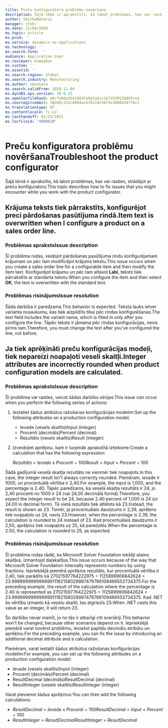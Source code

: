 ```yaml
---
title: Preču konfiguratora problēmu novēršana
description: Šajā tēmā ir aprakstīts, kā labot problēmas, kas var rasties, strādājot ar preču konfiguratoru.
author: SmithaNataraj
manager: tfehr
ms.date: 11/04/2020
ms.topic: article
ms.prod: ''
ms.service: dynamics-ax-applications
ms.technology: ''
ms.search.form: ''
audience: Application User
ms.reviewer: kamaybac
ms.custom: ''
ms.assetid: ''
ms.search.region: Global
ms.search.industry: Manufacturing
ms.author: smnatara
ms.search.validFrom: 2020-11-04
ms.dyn365.ops.version: 10.0.15
ms.openlocfilehash: e6cfeb6a2b4166dfa9a5a5cc1b7d3d913b865ce2
ms.sourcegitcommit: 38d40c331c8894acb7b119c5073e3088b54776c1
ms.translationtype: HT
ms.contentlocale: lv-LV
ms.lasthandoff: 01/15/2021
ms.locfileid: "4999610"
---
```

# <a name="troubleshoot-the-product-configurator"></a><span data-ttu-id="c08d1-103">Preču konfiguratora problēmu novēršana</span><span class="sxs-lookup"><span data-stu-id="c08d1-103">Troubleshoot the product configurator</span></span>

<span data-ttu-id="c08d1-104">Šajā tēmā ir aprakstīts, kā labot problēmas, kas var rasties, strādājot ar preču konfiguratoru.</span><span class="sxs-lookup"><span data-stu-id="c08d1-104">This topic describes how to fix issues that you might encounter while you work with the product configurator.</span></span>

## <a name="item-text-is-overwritten-when-i-configure-a-product-on-a-sales-order-line"></a><span data-ttu-id="c08d1-105">Krājuma teksts tiek pārrakstīts, konfigurējot preci pārdošanas pasūtījuma rindā.</span><span class="sxs-lookup"><span data-stu-id="c08d1-105">Item text is overwritten when I configure a product on a sales order line.</span></span>

### <a name="issue-description"></a><span data-ttu-id="c08d1-106">Problēmas apraksts</span><span class="sxs-lookup"><span data-stu-id="c08d1-106">Issue description</span></span>

<span data-ttu-id="c08d1-107">Šī problēma rodas, veidojot pārdošanas pasūtījuma rindu konfigurējamam krājumam un pēc tam modificējot krājuma tekstu.</span><span class="sxs-lookup"><span data-stu-id="c08d1-107">This issue occurs when you create a sales order line for a configurable item and then modify the item text.</span></span> <span data-ttu-id="c08d1-108">Konfigurējot krājumu un pēc tam atlasot **Labi**, teksts tiek pārrakstīts ar standarta tekstu.</span><span class="sxs-lookup"><span data-stu-id="c08d1-108">When you configure the item and then select **OK**, the text is overwritten with the standard text.</span></span>

### <a name="issue-resolution"></a><span data-ttu-id="c08d1-109">Problēmas risinājums</span><span class="sxs-lookup"><span data-stu-id="c08d1-109">Issue resolution</span></span>

<span data-ttu-id="c08d1-110">Šāda darbība ir paredzama.</span><span class="sxs-lookup"><span data-stu-id="c08d1-110">This behavior is expected.</span></span> <span data-ttu-id="c08d1-111">Teksta lauks ietver varianta nosaukumu, kas tiek aizpildīts tikai pēc rindas konfigurēšanas.</span><span class="sxs-lookup"><span data-stu-id="c08d1-111">The text field includes the variant name, which is filled in only after you configure the line.</span></span> <span data-ttu-id="c08d1-112">Tāpēc teksts ir jāmaina pēc rindas konfigurācijas, nevis pirms tam.</span><span class="sxs-lookup"><span data-stu-id="c08d1-112">Therefore, you must change the text after you've configured the line, not before.</span></span>

## <a name="integer-attributes-are-incorrectly-rounded-when-product-configuration-models-are-calculated"></a><span data-ttu-id="c08d1-113">Ja tiek aprēķināti preču konfigurācijas modeļi, tiek nepareizi noapaļoti veseli skaitļi.</span><span class="sxs-lookup"><span data-stu-id="c08d1-113">Integer attributes are incorrectly rounded when product configuration models are calculated.</span></span>

### <a name="issue-description"></a><span data-ttu-id="c08d1-114">Problēmas apraksts</span><span class="sxs-lookup"><span data-stu-id="c08d1-114">Issue description</span></span>

<span data-ttu-id="c08d1-115">Šī problēma var rasties, veicot šādas darbību sērijas:</span><span class="sxs-lookup"><span data-stu-id="c08d1-115">This issue can occur when you perform the following series of actions:</span></span>

1. <span data-ttu-id="c08d1-116">Iestatiet šādus atribūtus ražošanas konfigurācijas modelim:</span><span class="sxs-lookup"><span data-stu-id="c08d1-116">Set up the following attributes on a production configuration model:</span></span>

    - <span data-ttu-id="c08d1-117">Ievade (vesels skaitlis)</span><span class="sxs-lookup"><span data-stu-id="c08d1-117">Input (integer)</span></span>
    - <span data-ttu-id="c08d1-118">Procenti (decimāls)</span><span class="sxs-lookup"><span data-stu-id="c08d1-118">Percent (decimal)</span></span>
    - <span data-ttu-id="c08d1-119">Rezultāts (vesels skaitlis)</span><span class="sxs-lookup"><span data-stu-id="c08d1-119">Result (integer)</span></span>

2. <span data-ttu-id="c08d1-120">Izveidojiet aprēķinu, kam ir turpmāk aprakstītā izteiksme:</span><span class="sxs-lookup"><span data-stu-id="c08d1-120">Create a calculation that has the following expression:</span></span>

    <span data-ttu-id="c08d1-121">*Rezultāts* = *Ievade* x *Procenti* ÷ 100</span><span class="sxs-lookup"><span data-stu-id="c08d1-121">*Result* = *Input* × *Percent* ÷ 100</span></span>

<span data-ttu-id="c08d1-122">Šādā gadījumā veselā skaitļa rezultāts ne vienmēr tiek noapaļots.</span><span class="sxs-lookup"><span data-stu-id="c08d1-122">In this case, the integer result isn't always correctly rounded.</span></span> <span data-ttu-id="c08d1-123">Piemēram, ievade ir 1000, un procentuālā vērtība ir 2,40.</span><span class="sxs-lookup"><span data-stu-id="c08d1-123">For example, the input is 1,000, and the percentage is 2.40.</span></span> <span data-ttu-id="c08d1-124">Tāpēc paredzams, ka veselā skaitļa rezultāts ir 24, jo 2,40 procenti no 1000 ir 24 (vai 24,00 decimālā formā).</span><span class="sxs-lookup"><span data-stu-id="c08d1-124">Therefore, you expect the integer result to be 24, because 2.40 percent of 1,000 is 24 (or 24.00 in decimal form).</span></span> <span data-ttu-id="c08d1-125">Tā vietā rezultāts tiek attēlots kā 23.</span><span class="sxs-lookup"><span data-stu-id="c08d1-125">Instead, the result is shown as 23.</span></span> <span data-ttu-id="c08d1-126">Tomēr, ja procentuālais daudzums ir 2,39, aprēķins tiek noapaļots uz 24, nevis 23.</span><span class="sxs-lookup"><span data-stu-id="c08d1-126">However, when the percentage is 2.39, the calculation is rounded to 24 instead of 23.</span></span> <span data-ttu-id="c08d1-127">Kad procentuālais daudzums ir 2,50, aprēķins tiek noapaļots uz 25, kā paredzēts.</span><span class="sxs-lookup"><span data-stu-id="c08d1-127">When the percentage is 2.50, the calculation is rounded to 25, as expected.</span></span>

### <a name="issue-resolution"></a><span data-ttu-id="c08d1-128">Problēmas risinājums</span><span class="sxs-lookup"><span data-stu-id="c08d1-128">Issue resolution</span></span>

<span data-ttu-id="c08d1-129">Šī problēma rodas tādēļ, ka Microsoft Solver Foundation iekšēji ataino skaitļus, izmantojot daļskaitļus.</span><span class="sxs-lookup"><span data-stu-id="c08d1-129">This issue occurs because of the way that Microsoft Solver Foundation internally represents numbers by using fractions.</span></span> <span data-ttu-id="c08d1-130">Iepriekšējā piemērā aprēķina rezultāts, kur procentuālā vērtība ir 2,40, tiek parādīts kā 27021597764222975 ÷ 1125899906842624 = 23.99999999999999911182158029987476766109466552734375.</span><span class="sxs-lookup"><span data-stu-id="c08d1-130">For the preceding example, the result of the calculation where the percentage is 2.40 is represented as 27021597764222975 ÷ 1125899906842624 = 23.99999999999999911182158029987476766109466552734375.</span></span> <span data-ttu-id="c08d1-131">Kad .NET šo vērtību izmanto kā veselu skaitli, tas atgriezīs 23.</span><span class="sxs-lookup"><span data-stu-id="c08d1-131">When .NET casts this value as an integer, it will return 23.</span></span>

<span data-ttu-id="c08d1-132">Šo darbību nevar mainīt, jo no tās ir atkarīgi citi scenāriji.</span><span class="sxs-lookup"><span data-stu-id="c08d1-132">This behavior won't be changed, because other scenarios depend on it.</span></span> <span data-ttu-id="c08d1-133">Iepriekšējā piemērā varat novērst problēmu, ieviešot papildu decimālu atribūtu un aprēķinu.</span><span class="sxs-lookup"><span data-stu-id="c08d1-133">For the preceding example, you can fix the issue by introducing an additional decimal attribute and a calculation.</span></span>

<span data-ttu-id="c08d1-134">Piemēram, varat iestatīt šādus atribūtus ražošanas konfigurācijas modelim:</span><span class="sxs-lookup"><span data-stu-id="c08d1-134">For example, you can set up the following attributes on a production configuration model:</span></span>

- <span data-ttu-id="c08d1-135">Ievade (vesels skaitlis)</span><span class="sxs-lookup"><span data-stu-id="c08d1-135">Input (integer)</span></span>
- <span data-ttu-id="c08d1-136">Procenti (decimāls)</span><span class="sxs-lookup"><span data-stu-id="c08d1-136">Percent (decimal)</span></span>
- <span data-ttu-id="c08d1-137">ResultDecimal (decimāls)</span><span class="sxs-lookup"><span data-stu-id="c08d1-137">ResultDecimal (decimal)</span></span>
- <span data-ttu-id="c08d1-138">ResultInteger (vesels skaitlis)</span><span class="sxs-lookup"><span data-stu-id="c08d1-138">ResultInteger (integer)</span></span>

<span data-ttu-id="c08d1-139">Varat pievienot šādus aprēķinus:</span><span class="sxs-lookup"><span data-stu-id="c08d1-139">You can then add the following calculations:</span></span>

- <span data-ttu-id="c08d1-140">*ResultDecimal* = *Ievade* x *Procenti* ÷ 100</span><span class="sxs-lookup"><span data-stu-id="c08d1-140">*ResultDecimal* = *Input* × *Percent* ÷ 100</span></span>
- <span data-ttu-id="c08d1-141">*ResultInteger* = *ResultDecimal*</span><span class="sxs-lookup"><span data-stu-id="c08d1-141">*ResultInteger* = *ResultDecimal*</span></span>
